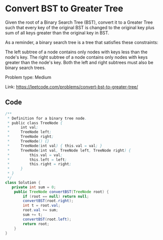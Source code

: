 # Convert BST to Greater Tree
Given the root of a Binary Search Tree (BST), convert it to a Greater Tree such that every key of the original BST is changed to the original key plus sum of all keys greater than the original key in BST.

As a reminder, a binary search tree is a tree that satisfies these constraints:

The left subtree of a node contains only nodes with keys less than the node's key.
The right subtree of a node contains only nodes with keys greater than the node's key.
Both the left and right subtrees must also be binary search trees.

Problem type: Medium

Link: https://leetcode.com/problems/convert-bst-to-greater-tree/
## Code
```java
/**
 * Definition for a binary tree node.
 * public class TreeNode {
 *     int val;
 *     TreeNode left;
 *     TreeNode right;
 *     TreeNode() {}
 *     TreeNode(int val) { this.val = val; }
 *     TreeNode(int val, TreeNode left, TreeNode right) {
 *         this.val = val;
 *         this.left = left;
 *         this.right = right;
 *     }
 * }
 */
class Solution {
   private int sum = 0;
    public TreeNode convertBST(TreeNode root) {
        if (root == null) return null;
        convertBST(root.right);
        int t = root.val;
        root.val += sum;
        sum += t;
        convertBST(root.left);
        return root;
    }
}

```
